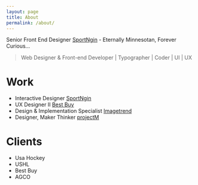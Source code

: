 ```yaml
---
layout: page
title: About
permalink: /about/
---
```


Senior Front End Designer [SportNgin](http://sportngin.com) - Eternally Minnesotan, Forever Curious…

> Web Designer & Front-end Developer | Typographer | Coder | UI | UX

# Work
* Interactive Designer [SportNgin](http://sportngin.com)
* UX Designer II [Best Buy](http://bestbuy.com)
* Design & Implementation Specialist [Imagetrend](http://imagetrend.com)
* Designer, Maker Thinker [projectM](http://projectmlab.com)

# Clients
* Usa Hockey
* USHL
* Best Buy
* AGCO

